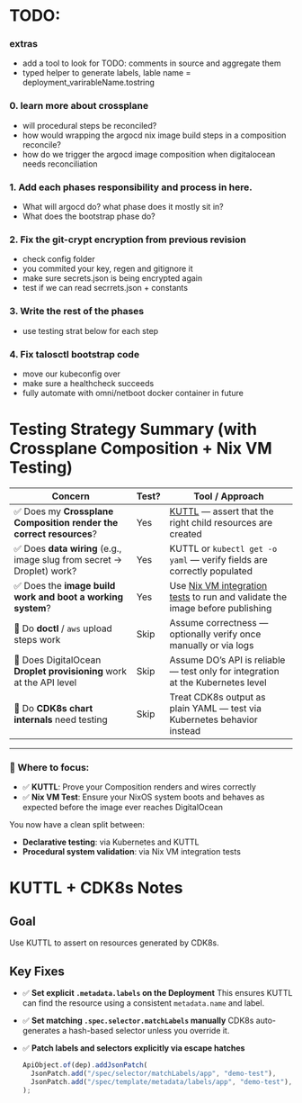 # TODO:

### extras 
  * add a tool to look for TODO: comments in source and aggregate them
  * typed helper to generate labels, lable name = deployment_varirableName.tostring

### 0. learn more about crossplane
  * will procedural steps be reconciled?
  * how would wrapping the argocd nix image build steps in a composition reconcile?
  * how do we trigger the argocd image composition when digitalocean needs reconciliation 

### 1. Add each phases responsibility and process in here.
  * What will argocd do? what phase does it mostly sit in?
  * What does the bootstrap phase do?

### 2. Fix the git-crypt encryption from previous revision
  * check config folder
  * you commited your key, regen and gitignore it
  * make sure secrets.json is being encrypted again
  * test if we can read secrrets.json + constants

### 3. Write the rest of the phases
  * use testing strat below for each step

### 4. Fix talosctl bootstrap code
  * move our kubeconfig over
  * make sure a healthcheck succeeds
  * fully automate with omni/netboot docker container in future

# Testing Strategy Summary (with Crossplane Composition + Nix VM Testing)

| Concern                                                              | Test? | Tool / Approach                                                                                   |
|----------------------------------------------------------------------|-------|----------------------------------------------------------------------------------------------------|
| ✅ Does my **Crossplane Composition render the correct resources**?  | Yes   | [KUTTL](https://kuttl.dev/) — assert that the right child resources are created                   |
| ✅ Does **data wiring** (e.g., image slug from secret → Droplet) work?| Yes   | KUTTL or `kubectl get -o yaml` — verify fields are correctly populated                            |
| ✅ Does the **image build work and boot a working system**?          | Yes   | Use [Nix VM integration tests](https://nix.dev/tutorials/nixos/integration-testing-using-virtual-machines.html) to run and validate the image before publishing |
| 🚫 Do **doctl** / `aws` upload steps work                            | Skip  | Assume correctness — optionally verify once manually or via logs                                  |
| 🚫 Does DigitalOcean **Droplet provisioning** work at the API level  | Skip  | Assume DO’s API is reliable — test only for integration at the Kubernetes level                   |
| 🚫 Do **CDK8s chart internals** need testing                         | Skip  | Treat CDK8s output as plain YAML — test via Kubernetes behavior instead                           |

---

### 🧪 Where to focus:

- ✅ **KUTTL**: Prove your Composition renders and wires correctly
- ✅ **Nix VM Test**: Ensure your NixOS system boots and behaves as expected before the image ever reaches DigitalOcean

You now have a clean split between:
- **Declarative testing**: via Kubernetes and KUTTL
- **Procedural system validation**: via Nix VM integration tests

# KUTTL + CDK8s Notes

## Goal
Use KUTTL to assert on resources generated by CDK8s.

## Key Fixes

- ✅ **Set explicit `.metadata.labels` on the Deployment**
  This ensures KUTTL can find the resource using a consistent `metadata.name` and label.

- ✅ **Set matching `.spec.selector.matchLabels` manually**
  CDK8s auto-generates a hash-based selector unless you override it.

- ✅ **Patch labels and selectors explicitly via escape hatches**
  ```ts
  ApiObject.of(dep).addJsonPatch(
    JsonPatch.add("/spec/selector/matchLabels/app", "demo-test"),
    JsonPatch.add("/spec/template/metadata/labels/app", "demo-test"),
  );

